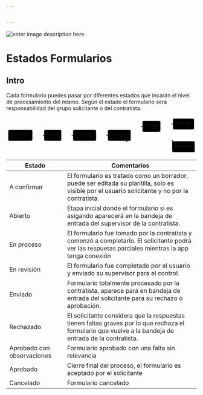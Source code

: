 ```yaml
---


---
```


<p><img src="https://lh3.googleusercontent.com/d027cMG3gB4nnuqlggwqnvSp6T1mW4mQ-J5kjMEohn41LpAPEMFie762QlL7-YFOIpccHFUuNKgs=s150" alt="enter image description here"></p>
<h1 id="estados-formularios">Estados Formularios</h1>
<h2 id="intro">Intro</h2>
<p>Cada formulario puedes pasar por diferentes estados que incarán el nivel de procesamiento del mismo. Según el estado el formulario será responsabilidad del grupo solicitante o del contratista.</p>
<div class="mermaid"><svg xmlns="http://www.w3.org/2000/svg" id="mermaid-svg-C1vYR2m6YfcZ6ctd" width="100%" style="max-width: 806.6875px;" viewBox="0 0 806.6875 158"><g transform="translate(-12, -12)"><g class="output"><g class="clusters"></g><g class="edgePaths"><g class="edgePath" style="opacity: 1;"><path class="path" d="M122.21875,91L147.21875,91L172.21875,91" marker-end="url(#arrowhead716)" style="fill:none"></path><defs><marker id="arrowhead716" viewBox="0 0 10 10" refX="9" refY="5" markerUnits="strokeWidth" markerWidth="8" markerHeight="6" orient="auto"><path d="M 0 0 L 10 5 L 0 10 z" class="arrowheadPath" style="stroke-width: 1; stroke-dasharray: 1, 0;"></path></marker></defs></g><g class="edgePath" style="opacity: 1;"><path class="path" d="M244.90625,91L269.90625,91L294.90625,91" marker-end="url(#arrowhead717)" style="fill:none"></path><defs><marker id="arrowhead717" viewBox="0 0 10 10" refX="9" refY="5" markerUnits="strokeWidth" markerWidth="8" markerHeight="6" orient="auto"><path d="M 0 0 L 10 5 L 0 10 z" class="arrowheadPath" style="stroke-width: 1; stroke-dasharray: 1, 0;"></path></marker></defs></g><g class="edgePath" style="opacity: 1;"><path class="path" d="M392.4375,91L417.4375,91L442.4375,91" marker-end="url(#arrowhead718)" style="fill:none"></path><defs><marker id="arrowhead718" viewBox="0 0 10 10" refX="9" refY="5" markerUnits="strokeWidth" markerWidth="8" markerHeight="6" orient="auto"><path d="M 0 0 L 10 5 L 0 10 z" class="arrowheadPath" style="stroke-width: 1; stroke-dasharray: 1, 0;"></path></marker></defs></g><g class="edgePath" style="opacity: 1;"><path class="path" d="M535.1735197368421,68L564.125,53L589.125,53" marker-end="url(#arrowhead719)" style="fill:none"></path><defs><marker id="arrowhead719" viewBox="0 0 10 10" refX="9" refY="5" markerUnits="strokeWidth" markerWidth="8" markerHeight="6" orient="auto"><path d="M 0 0 L 10 5 L 0 10 z" class="arrowheadPath" style="stroke-width: 1; stroke-dasharray: 1, 0;"></path></marker></defs></g><g class="edgePath" style="opacity: 1;"><path class="path" d="M664.984375,46.972687771570456L689.984375,43L718.1796875,43" marker-end="url(#arrowhead720)" style="fill:none"></path><defs><marker id="arrowhead720" viewBox="0 0 10 10" refX="9" refY="5" markerUnits="strokeWidth" markerWidth="8" markerHeight="6" orient="auto"><path d="M 0 0 L 10 5 L 0 10 z" class="arrowheadPath" style="stroke-width: 1; stroke-dasharray: 1, 0;"></path></marker></defs></g><g class="edgePath" style="opacity: 1;"><path class="path" d="M714.984375,145.56836461126005L689.984375,149L627.0546875,149L564.125,149L519.8658405172414,114" marker-end="url(#arrowhead721)" style="fill:none"></path><defs><marker id="arrowhead721" viewBox="0 0 10 10" refX="9" refY="5" markerUnits="strokeWidth" markerWidth="8" markerHeight="6" orient="auto"><path d="M 0 0 L 10 5 L 0 10 z" class="arrowheadPath" style="stroke-width: 1; stroke-dasharray: 1, 0;"></path></marker></defs></g><g class="edgePath" style="opacity: 1;"><path class="path" d="M657.20849609375,76L689.984375,101L718.7415707236842,116" marker-end="url(#arrowhead722)" style="fill:none"></path><defs><marker id="arrowhead722" viewBox="0 0 10 10" refX="9" refY="5" markerUnits="strokeWidth" markerWidth="8" markerHeight="6" orient="auto"><path d="M 0 0 L 10 5 L 0 10 z" class="arrowheadPath" style="stroke-width: 1; stroke-dasharray: 1, 0;"></path></marker></defs></g></g><g class="edgeLabels"><g class="edgeLabel" transform="" style="opacity: 1;"><g transform="translate(0,0)" class="label"><foreignObject width="0" height="0"><div xmlns="http://www.w3.org/1999/xhtml" style="display: inline-block; white-space: nowrap;"><span class="edgeLabel"></span></div></foreignObject></g></g><g class="edgeLabel" transform="" style="opacity: 1;"><g transform="translate(0,0)" class="label"><foreignObject width="0" height="0"><div xmlns="http://www.w3.org/1999/xhtml" style="display: inline-block; white-space: nowrap;"><span class="edgeLabel"></span></div></foreignObject></g></g><g class="edgeLabel" transform="" style="opacity: 1;"><g transform="translate(0,0)" class="label"><foreignObject width="0" height="0"><div xmlns="http://www.w3.org/1999/xhtml" style="display: inline-block; white-space: nowrap;"><span class="edgeLabel"></span></div></foreignObject></g></g><g class="edgeLabel" transform="" style="opacity: 1;"><g transform="translate(0,0)" class="label"><foreignObject width="0" height="0"><div xmlns="http://www.w3.org/1999/xhtml" style="display: inline-block; white-space: nowrap;"><span class="edgeLabel"></span></div></foreignObject></g></g><g class="edgeLabel" transform="" style="opacity: 1;"><g transform="translate(0,0)" class="label"><foreignObject width="0" height="0"><div xmlns="http://www.w3.org/1999/xhtml" style="display: inline-block; white-space: nowrap;"><span class="edgeLabel"></span></div></foreignObject></g></g><g class="edgeLabel" transform="" style="opacity: 1;"><g transform="translate(0,0)" class="label"><foreignObject width="0" height="0"><div xmlns="http://www.w3.org/1999/xhtml" style="display: inline-block; white-space: nowrap;"><span class="edgeLabel"></span></div></foreignObject></g></g><g class="edgeLabel" transform="" style="opacity: 1;"><g transform="translate(0,0)" class="label"><foreignObject width="0" height="0"><div xmlns="http://www.w3.org/1999/xhtml" style="display: inline-block; white-space: nowrap;"><span class="edgeLabel"></span></div></foreignObject></g></g></g><g class="nodes"><g class="node" id="A" transform="translate(71.109375,91)" style="opacity: 1;"><rect rx="5" ry="5" x="-51.109375" y="-23" width="102.21875" height="46"></rect><g class="label" transform="translate(0,0)"><g transform="translate(-41.109375,-13)"><foreignObject width="82.21875" height="26"><div xmlns="http://www.w3.org/1999/xhtml" style="display: inline-block; white-space: nowrap;">A confirmar</div></foreignObject></g></g></g><g class="node" id="B" transform="translate(208.5625,91)" style="opacity: 1;"><rect rx="5" ry="5" x="-36.34375" y="-23" width="72.6875" height="46"></rect><g class="label" transform="translate(0,0)"><g transform="translate(-26.34375,-13)"><foreignObject width="52.6875" height="26"><div xmlns="http://www.w3.org/1999/xhtml" style="display: inline-block; white-space: nowrap;">Abierto</div></foreignObject></g></g></g><g class="node" id="C" transform="translate(343.671875,91)" style="opacity: 1;"><rect rx="5" ry="5" x="-48.765625" y="-23" width="97.53125" height="46"></rect><g class="label" transform="translate(0,0)"><g transform="translate(-38.765625,-13)"><foreignObject width="77.53125" height="26"><div xmlns="http://www.w3.org/1999/xhtml" style="display: inline-block; white-space: nowrap;">En proceso</div></foreignObject></g></g></g><g class="node" id="D" transform="translate(490.78125,91)" style="opacity: 1;"><rect rx="5" ry="5" x="-48.34375" y="-23" width="96.6875" height="46"></rect><g class="label" transform="translate(0,0)"><g transform="translate(-38.34375,-13)"><foreignObject width="76.6875" height="26"><div xmlns="http://www.w3.org/1999/xhtml" style="display: inline-block; white-space: nowrap;">En revisión</div></foreignObject></g></g></g><g class="node" id="E" transform="translate(627.0546875,53)" style="opacity: 1;"><rect rx="5" ry="5" x="-37.9296875" y="-23" width="75.859375" height="46"></rect><g class="label" transform="translate(0,0)"><g transform="translate(-27.9296875,-13)"><foreignObject width="55.859375" height="26"><div xmlns="http://www.w3.org/1999/xhtml" style="display: inline-block; white-space: nowrap;">Enviado</div></foreignObject></g></g></g><g class="node" id="F" transform="translate(762.8359375,43)" style="opacity: 1;"><rect rx="5" ry="5" x="-44.65625" y="-23" width="89.3125" height="46"></rect><g class="label" transform="translate(0,0)"><g transform="translate(-34.65625,-13)"><foreignObject width="69.3125" height="26"><div xmlns="http://www.w3.org/1999/xhtml" style="display: inline-block; white-space: nowrap;">Aprobado</div></foreignObject></g></g></g><g class="node" id="H" transform="translate(762.8359375,139)" style="opacity: 1;"><rect rx="5" ry="5" x="-47.8515625" y="-23" width="95.703125" height="46"></rect><g class="label" transform="translate(0,0)"><g transform="translate(-37.8515625,-13)"><foreignObject width="75.703125" height="26"><div xmlns="http://www.w3.org/1999/xhtml" style="display: inline-block; white-space: nowrap;">Rechazado</div></foreignObject></g></g></g></g></g></g></svg></div>

<table>
<thead>
<tr>
<th>Estado</th>
<th>Comentarios</th>
</tr>
</thead>
<tbody>
<tr>
<td>A confirmar</td>
<td>El formulario es tratado como un borrador, puede ser editada su plantilla, solo es visible por el usuario solicitante y no por la contratista.</td>
</tr>
<tr>
<td>Abierto</td>
<td>Etapa inicial donde el formulario si es asigando aparecerá en la bandeja de entrada del supervisor de la contratista.</td>
</tr>
<tr>
<td>En proceso</td>
<td>El formulario fue tomado por la contratista y comenzó a completarlo. El solicitante podrá ver las respuetas parciales mientras la app tenga conexión</td>
</tr>
<tr>
<td>En revisión</td>
<td>El formulario fue completado por el usuario y enviado su supervisor para el control.</td>
</tr>
<tr>
<td>Enviado</td>
<td>Formulario totalmente procesado por la contratista, aparece para en bandeja de entrada del solicitante para su rechazo o aprobación.</td>
</tr>
<tr>
<td>Rechazado</td>
<td>El solicitante considera que la respuestas tienen faltas graves por lo que rechaza el formulario que vuelve a la bandeja de entrada de la contratista.</td>
</tr>
<tr>
<td>Aprobado con observaciones</td>
<td>Formulario aprobado con una falta sin relevancia</td>
</tr>
<tr>
<td>Aprobado</td>
<td>Cierre final del proceso, el formulario es aceptado por el solicitante</td>
</tr>
<tr>
<td>Cancelado</td>
<td>Formulario cancelado</td>
</tr>
</tbody>
</table>
